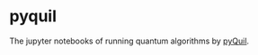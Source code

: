 # pyquil
The jupyter notebooks of running quantum algorithms by [pyQuil](https://pyquil.readthedocs.io/en/latest/).

